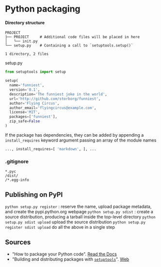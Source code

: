 # Python packaging

#### Directory structure
```
PROJECT
├── PROJECT     # Additional code files will be placed in here
│   └── init.py
└── setup.py    # Containing a call to `setuptools.setup()`

1 directory, 2 files
```
setup.py
```python
from setuptools import setup

setup(
  name='funniest',
  version='0.1',
  description='The funniest joke in the world',
  url='http://github.com/storborg/funniest',
  author='Flying Circus',
  author_email='flyingcircus@example.com',
  license='MIT',
  packages=['funniest'],
  zip_safe=False
)
```
If the package has dependencies, they can be added by appending a `install_requires` keyword argument passing an array of the module names
```python
..., install_requires=[ 'markdown', ], ...
```


### .gitignore
```
*.pyc
/dist/
/*.egg-info
```

## Publishing on PyPI
`python setup.py register` : reserve the name, upload package metadata, and create the pypi.python.org webpage
`python setup.py sdist` : create a source distribution, producing a tarball inside the top-level directory
`python setup.py sdist upload` upload the source distribution
`python setup.py register sdist upload` do all the above in a single step

## Sources
- "How to package your Python code". [Read the Docs](https://python-packaging.readthedocs.io/en/latest/)
- "Building and distributing packages with [`setuptools`]()". [Web](https://setuptools.readthedocs.io/en/latest/setuptools.html)
